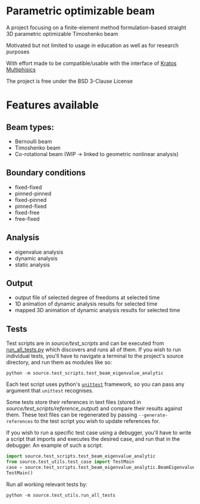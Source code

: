 # Parametric optimizable beam

A project focusing on a finite-element method formulation-based straight 3D parametric optimizable Timoshenko beam

Motivated but not limited to usage in education as well as for research purposes

With effort made to be compatible/usable with the interface of [Kratos Multiphisics](https://github.com/KratosMultiphysics)

The project is free under the BSD 3-Clause License

# Features available
## Beam types:
* Bernoulli beam
* Timoshenko beam
* Co-rotational beam (WIP -> linked to geometric nonlinear analysis)

## Boundary conditions
* fixed-fixed
* pinned-pinned
* fixed-pinned
* pinned-fixed
* fixed-free
* free-fixed

## Analysis
* eigenvalue analysis
* dynamic analysis
* static analysis

## Output
* output file of selected degree of freedoms at selected time
* 1D animation of dynamic analysis results for selected time
* mapped 3D animation of dynamic analysis results for selected time

## Tests
Test scripts are in *source/test_scripts* and can be executed from [run_all_tests.py](https://github.com/mpentek/ParOptBeam/blob/1297a2ab907b66a8bdd3eb5f59a0cb202b55049b/run_all_tests.py) which discovers and runs all of them. If you wish to run individual tests, you'll have to navigate a terminal to the project's source directory, and run them as modules like so:
```
python -m source.test_scripts.test_beam_eigenvalue_analytic
```
Each test script uses python's [`unittest`](https://docs.python.org/3/library/unittest.html) framework, so you can pass any argument that `unittest` recognises.

Some tests store their references in text files (stored in *source/test_scripts/reference_output*) and compare their results against them. These text files can be regenerated by passing `--generate-references` to the test script you wish to update references for.

If you wish to run a specific test case using a debugger, you'll have to write a script that imports and executes the desired case, and run that in the debugger. An example of such a script:
```py
import source.test_scripts.test_beam_eigenvalue_analytic
from source.test_utils.test_case import TestMain
case = source.test_scripts.test_beam_eigenvalue_analytic.BeamEigenvalueAnalyticalTest
TestMain()
```

Run all working relevant tests by:
```
python -m source.test_utils.run_all_tests
```
